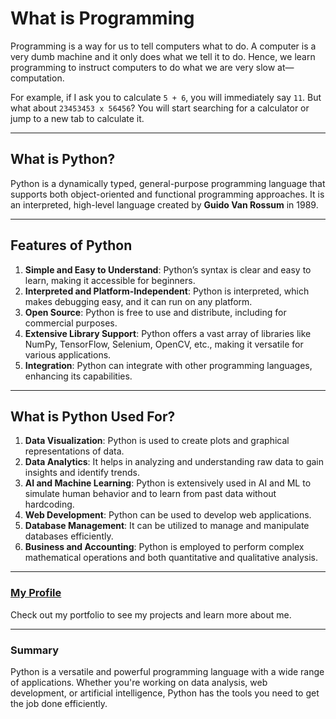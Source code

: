 # What is Programming
 
Programming is a way for us to tell computers what to do. A computer is a very dumb machine and it only does what we tell it to do. Hence, we learn programming to instruct computers to do what we are very slow at—computation.
 
For example, if I ask you to calculate `5 + 6`, you will immediately say `11`. But what about `23453453 x 56456`? You will start searching for a calculator or jump to a new tab to calculate it.
 
---
 
## What is Python?
 
Python is a dynamically typed, general-purpose programming language that supports both object-oriented and functional programming approaches. It is an interpreted, high-level language created by **Guido Van Rossum** in 1989.
 
---
 
## Features of Python
 
1. **Simple and Easy to Understand**: Python’s syntax is clear and easy to learn, making it accessible for beginners.
2. **Interpreted and Platform-Independent**: Python is interpreted, which makes debugging easy, and it can run on any platform.
3. **Open Source**: Python is free to use and distribute, including for commercial purposes.
4. **Extensive Library Support**: Python offers a vast array of libraries like NumPy, TensorFlow, Selenium, OpenCV, etc., making it versatile for various applications.
5. **Integration**: Python can integrate with other programming languages, enhancing its capabilities.
 
---
 
## What is Python Used For?
 
1. **Data Visualization**: Python is used to create plots and graphical representations of data.
2. **Data Analytics**: It helps in analyzing and understanding raw data to gain insights and identify trends.
3. **AI and Machine Learning**: Python is extensively used in AI and ML to simulate human behavior and to learn from past data without hardcoding.
4. **Web Development**: Python can be used to develop web applications.
5. **Database Management**: It can be utilized to manage and manipulate databases efficiently.
6. **Business and Accounting**: Python is employed to perform complex mathematical operations and both quantitative and qualitative analysis.
 
---
 
### [My Profile](https://mandeep-ramgarhia.github.io/My-Portfolio/)
 
Check out my portfolio to see my projects and learn more about me.
 
---
 
### Summary
 
Python is a versatile and powerful programming language with a wide range of applications. Whether you're working on data analysis, web development, or artificial intelligence, Python has the tools you need to get the job done efficiently.
